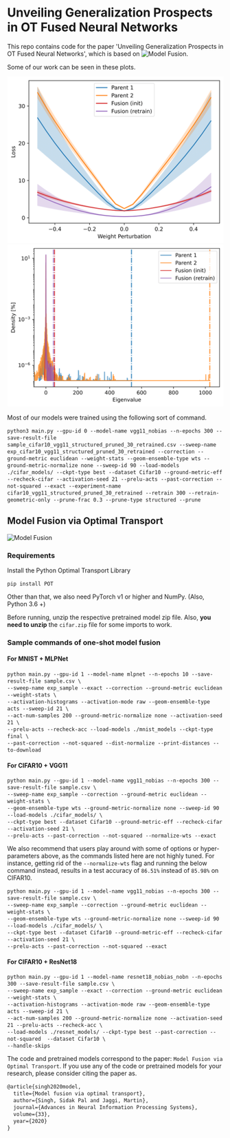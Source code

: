# Unveiling Generalization Prospects in OT Fused Neural Networks

This repo contains code for the paper 'Unveiling Generalization Prospects in OT Fused Neural Networks', which is based on ![Model Fusion](https://github.com/sidak/otfusion).

Some of our work can be seen in these plots.

![Parameter Perturbation in Top Hessian Eigenvector Direction](https://github.com/mahmoudhussein99/otfusion_DL_project/blob/master/example_hessian_ev_perturb.png)
![Hessian Eigenvalue Distribution](https://github.com/mahmoudhussein99/otfusion_DL_project/blob/master/example_ev_density.png)

Most of our models were trained using the following sort of command.

```
python3 main.py --gpu-id 0 --model-name vgg11_nobias --n-epochs 300 --save-result-file sample_cifar10_vgg11_structured_pruned_30_retrained.csv --sweep-name exp_cifar10_vgg11_structured_pruned_30_retrained --correction --ground-metric euclidean --weight-stats --geom-ensemble-type wts --ground-metric-normalize none --sweep-id 90 --load-models ./cifar_models/ --ckpt-type best --dataset Cifar10 --ground-metric-eff --recheck-cifar --activation-seed 21 --prelu-acts --past-correction --not-squared --exact --experiment-name cifar10_vgg11_structured_pruned_30_retrained --retrain 300 --retrain-geometric-only --prune-frac 0.3 --prune-type structured --prune
```

## Model Fusion via Optimal Transport 
![Model Fusion](https://github.com/sidak/otfusion/blob/master/fusion_camera_ready.png)

### Requirements 

Install the Python Optimal Transport Library

```
pip install POT
```

Other than that, we also need PyTorch v1 or higher and NumPy. (Also, Python 3.6 +)

Before running, unzip the respective pretrained model zip file. Also, **you need to unzip** the `cifar.zip` file for some imports to work.

### Sample commands of one-shot model fusion

#### For MNIST + MLPNet

```
python main.py --gpu-id 1 --model-name mlpnet --n-epochs 10 --save-result-file sample.csv \
--sweep-name exp_sample --exact --correction --ground-metric euclidean --weight-stats \
--activation-histograms --activation-mode raw --geom-ensemble-type acts --sweep-id 21 \
--act-num-samples 200 --ground-metric-normalize none --activation-seed 21 \
--prelu-acts --recheck-acc --load-models ./mnist_models --ckpt-type final \
--past-correction --not-squared --dist-normalize --print-distances --to-download
```

#### For CIFAR10 + VGG11
```
python main.py --gpu-id 1 --model-name vgg11_nobias --n-epochs 300 --save-result-file sample.csv \
--sweep-name exp_sample --correction --ground-metric euclidean --weight-stats \
--geom-ensemble-type wts --ground-metric-normalize none --sweep-id 90 --load-models ./cifar_models/ \
--ckpt-type best --dataset Cifar10 --ground-metric-eff --recheck-cifar --activation-seed 21 \
--prelu-acts --past-correction --not-squared --normalize-wts --exact
```

We also recommend that users play around with some of options or hyper-parameters above, as the commands listed here are not highly tuned. For instance, getting rid of the `--normalize-wts` flag and running the below command instead, results in a test accuracy of `86.51%` instead of `85.98%` on CIFAR10. 

```
python main.py --gpu-id 1 --model-name vgg11_nobias --n-epochs 300 --save-result-file sample.csv \
--sweep-name exp_sample --correction --ground-metric euclidean --weight-stats \
--geom-ensemble-type wts --ground-metric-normalize none --sweep-id 90 --load-models ./cifar_models/ \
--ckpt-type best --dataset Cifar10 --ground-metric-eff --recheck-cifar --activation-seed 21 \
--prelu-acts --past-correction --not-squared --exact
```

#### For CIFAR10 + ResNet18

```
python main.py --gpu-id 1 --model-name resnet18_nobias_nobn --n-epochs 300 --save-result-file sample.csv \
--sweep-name exp_sample --exact --correction --ground-metric euclidean --weight-stats \
--activation-histograms --activation-mode raw --geom-ensemble-type acts --sweep-id 21 \
--act-num-samples 200 --ground-metric-normalize none --activation-seed 21 --prelu-acts --recheck-acc \
--load-models ./resnet_models/ --ckpt-type best --past-correction --not-squared  --dataset Cifar10 \
--handle-skips
```

The code and pretrained models correspond to the paper: `Model Fusion via Optimal Transport`. If you use any of the code or pretrained models for your research, please consider citing the paper as.

```
@article{singh2020model,
  title={Model fusion via optimal transport},
  author={Singh, Sidak Pal and Jaggi, Martin},
  journal={Advances in Neural Information Processing Systems},
  volume={33},
  year={2020}
}
```
